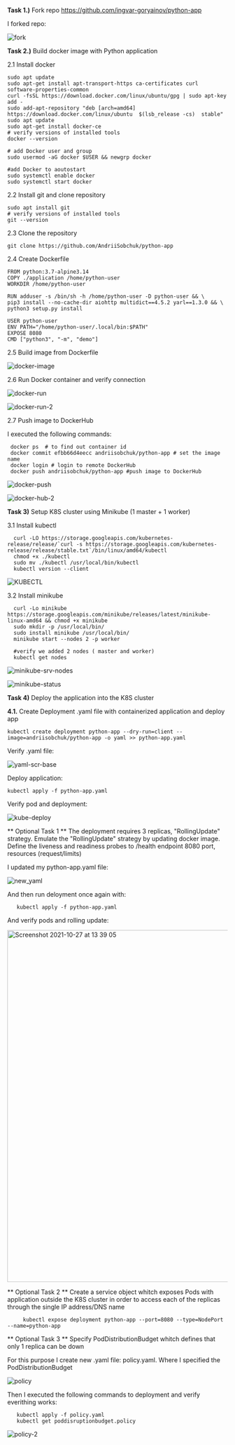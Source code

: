 **Task 1.)** Fork repo https://github.com/ingvar-goryainov/python-app

I forked repo:

![fork](https://user-images.githubusercontent.com/86925275/138555475-6ce90d61-2c89-4725-81a0-bb962b808ccb.png)

**Task 2.)** Build docker image with Python application

2.1 Install docker 
       
    sudo apt update
    sudo apt-get install apt-transport-https ca-certificates curl software-properties-common
    curl -fsSL https://download.docker.com/linux/ubuntu/gpg | sudo apt-key add -
    sudo add-apt-repository "deb [arch=amd64] https://download.docker.com/linux/ubuntu  $(lsb_release -cs)  stable"
    sudo apt update
    sudo apt-get install docker-ce 
    # verify versions of installed tools
    docker --version
    
    # add Docker user and group 
    sudo usermod -aG docker $USER && newgrp docker
    
    #add Docker to aoutostart
    sudo systemctl enable docker
    sudo systemctl start docker
   
2.2 Install git and clone repository
   
   
   
    sudo apt install git
    # verify versions of installed tools
    git --version
    
 2.3 Clone the repository 
 
    git clone https://github.com/AndriiSobchuk/python-app

2.4 Create Dockerfile

    FROM python:3.7-alpine3.14
    COPY ./application /home/python-user
    WORKDIR /home/python-user

    RUN adduser -s /bin/sh -h /home/python-user -D python-user && \
    pip3 install --no-cache-dir aiohttp multidict==4.5.2 yarl==1.3.0 && \
    python3 setup.py install

    USER python-user
    ENV PATH="/home/python-user/.local/bin:$PATH"
    EXPOSE 8080
    CMD ["python3", "-m", "demo"]
    
 2.5 Build image from Dockerfile
 
 ![docker-image](https://user-images.githubusercontent.com/86925275/138612770-9300121b-f265-4440-8bda-57722111d830.png)

 2.6 Run Docker container and verify connection
 
 ![docker-run](https://user-images.githubusercontent.com/86925275/138613356-5767bdf3-b5a6-4e44-ba46-ee344930c16a.png)
 
 ![docker-run-2](https://user-images.githubusercontent.com/86925275/138613419-e5ef3ec1-8e3d-4211-be39-7894070e2539.png)

 
  2.7 Push image to DockerHub
  
  I executed the following commands:
  
     docker ps  # to find out container id 
     docker commit efbb66d4eecc andriisobchuk/python-app # set the image name
     docker login # login to remote DockerHub
     docker push andriisobchuk/python-app #push image to DockerHub
  
  
 ![docker-push](https://user-images.githubusercontent.com/86925275/138614517-0c761c5d-187f-47d3-8ec8-dbdc45ed7b5b.png)

 ![docker-hub-2](https://user-images.githubusercontent.com/86925275/138614775-e78ff032-65f3-449a-84e7-b371600e7891.png)

 
   
   


**Task 3)** Setup K8S cluster using Minikube (1 master + 1 worker) 

3.1 Install kubectl 

      curl -LO https://storage.googleapis.com/kubernetes-release/release/`curl -s https://storage.googleapis.com/kubernetes-release/release/stable.txt`/bin/linux/amd64/kubectl
      chmod +x ./kubectl
      sudo mv ./kubectl /usr/local/bin/kubectl
      kubectl version --client
![KUBECTL](https://user-images.githubusercontent.com/86925275/138558047-50f9a2ad-e06e-4098-a2ab-4558c4196cae.png)

3.2  Install minikube

      curl -Lo minikube https://storage.googleapis.com/minikube/releases/latest/minikube-linux-amd64 && chmod +x minikube
      sudo mkdir -p /usr/local/bin/
      sudo install minikube /usr/local/bin/ 
      minikube start --nodes 2 -p worker
      
      #verify we added 2 nodes ( master and worker) 
      kubectl get nodes
      
![minikube-srv-nodes](https://user-images.githubusercontent.com/86925275/138562873-faef27fc-2ec4-4d79-b644-ee1c881bc1a2.png)


![minikube-status](https://user-images.githubusercontent.com/86925275/138967310-a52bead9-a0e2-445d-a4ba-5e5b98194803.png)


**Task 4)** Deploy the application into the K8S cluster

**4.1.** Create Deployment .yaml file with containerized application and deploy app

    kubectl create deployment python-app --dry-run=client --image=andriisobchuk/python-app -o yaml >> python-app.yaml 
 
 Verify .yaml file: 
 
 ![yaml-scr-base](https://user-images.githubusercontent.com/86925275/138967359-ea3bee2d-db83-4491-9821-161026b12a48.png)

 Deploy application:

    kubectl apply -f python-app.yaml 
    
    
 Verify pod and deployment:

    
   ![kube-deploy](https://user-images.githubusercontent.com/86925275/138639831-978af131-a038-431e-a91b-a92aa662d42b.png)

    
** Optional Task 1 ** The deployment requires 3 replicas, "RollingUpdate" strategy. Emulate the "RollingUpdate" strategy by updating docker image. Define the liveness and readiness probes to /health endpoint 8080 port, resources (request/limits)

I updated my python-app.yaml file:

![new_yaml](https://user-images.githubusercontent.com/86925275/138971815-61b31d8a-af74-4ad0-9757-421b595b5841.png)

And then run deloyment once again with: 

       kubectl apply -f python-app.yaml 
 
And verify pods and rolling update:

<img width="802" alt="Screenshot 2021-10-27 at 13 39 05" src="https://user-images.githubusercontent.com/86925275/139051973-806f8b64-92c6-41c3-8b09-f401ef93bfc7.png">





** Optional Task 2 ** Create a service object whitch exposes Pods with application outside the K8S cluster in order to access each of the replicas through the single  IP address/DNS name

         kubectl expose deployment python-app --port=8080 --type=NodePort --name=python-app

** Optional Task 3 ** Specify PodDistributionBudget whitch defines that only 1 replica can be down
   
For this purpose I create new .yaml file:  policy.yaml. Where I specified the PodDistributionBudget

![policy](https://user-images.githubusercontent.com/86925275/138972652-35d583ca-c574-4ff4-959a-a274c9ad92bc.png)

Then I executed the following commands to deployment and verify everithing works:

       kubectl apply -f policy.yaml
       kubectl get poddisruptionbudget.policy
       
![policy-2](https://user-images.githubusercontent.com/86925275/138972737-1dea6298-d720-4551-b511-720c15302613.png)



